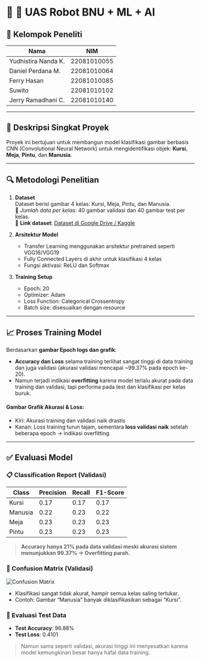 # 🧠 🤖 UAS Robot BNU + ML + AI

## 👥 Kelompok Peneliti

| Nama                | NIM         |
| ------------------- | ----------- |
| Yudhistira Nanda K. | 22081010055 |
| Daniel Perdana M.   | 22081010064 |
| Ferry Hasan         | 22081010085 |
| Suwito              | 22081010102 |
| Jerry Ramadhani C.  | 22081010140 |

---

## 📌 Deskripsi Singkat Proyek

Proyek ini bertujuan untuk membangun model klasifikasi gambar berbasis CNN (Convolutional Neural Network) untuk mengidentifikasi objek: **Kursi**, **Meja**, **Pintu**, dan **Manusia**.

---

## 🔍 Metodologi Penelitian

1. **Dataset**  
   Dataset berisi gambar 4 kelas: Kursi, Meja, Pintu, dan Manusia.  
   📁 _Jumlah data per kelas_: 40 gambar validasi dan 40 gambar test per kelas.  
   🔗 **Link dataset**: [Dataset di Google Drive / Kaggle](#)

2. **Arsitektur Model**

   - Transfer Learning menggunakan arsitektur pretrained seperti VGG16/VGG19
   - Fully Connected Layers di akhir untuk klasifikasi 4 kelas
   - Fungsi aktivasi: ReLU dan Softmax

3. **Training Setup**
   - Epoch: 20
   - Optimizer: Adam
   - Loss Function: Categorical Crossentropy
   - Batch size: disesuaikan dengan resource

---

## 📈 Proses Training Model

Berdasarkan **gambar Epoch logs dan grafik**:

- **Accuracy dan Loss** selama training terlihat sangat tinggi di data training dan juga validasi (akurasi validasi mencapai ~99.37% pada epoch ke-20).
- Namun terjadi indikasi **overfitting** karena model terlalu akurat pada data training dan validasi, tapi performa pada test dan klasifikasi per kelas buruk.

#### Gambar Grafik Akurasi & Loss:

- Kiri: Akurasi training dan validasi naik drastis
- Kanan: Loss training turun tajam, sementara **loss validasi naik** setelah beberapa epoch → indikasi overfitting.

---

## ✅ Evaluasi Model

### 📋 Classification Report (Validasi)

| Class   | Precision | Recall | F1-Score |
| ------- | --------- | ------ | -------- |
| Kursi   | 0.17      | 0.17   | 0.17     |
| Manusia | 0.22      | 0.23   | 0.22     |
| Meja    | 0.23      | 0.23   | 0.23     |
| Pintu   | 0.23      | 0.23   | 0.23     |

> **Accuracy hanya 21% pada data validasi meski akurasi sistem menunjukkan 99.37% → Overfitting parah.**

### 🧾 Confusion Matrix (Validasi)

![Confusion Matrix](path_to_confusion_matrix.png)

- Klasifikasi sangat tidak akurat, hampir semua kelas saling tertukar.
- Contoh: Gambar “Manusia” banyak diklasifikasikan sebagai “Kursi”.

### 🧪 Evaluasi Test Data

- **Test Accuracy**: 96.88%
- **Test Loss**: 0.4101

> Namun sama seperti validasi, akurasi tinggi ini menyesatkan karena model kemungkinan besar hanya hafal data training.

